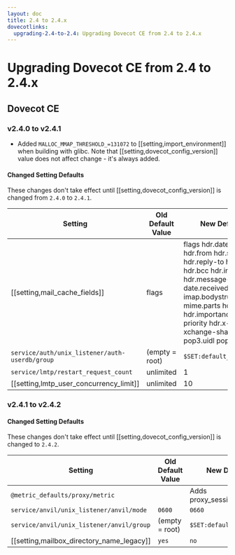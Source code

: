 ```yaml
---
layout: doc
title: 2.4 to 2.4.x
dovecotlinks:
  upgrading-2.4-to-2.4: Upgrading Dovecot CE from 2.4 to 2.4.x
---
```


# Upgrading Dovecot CE from 2.4 to 2.4.x

## Dovecot CE

### v2.4.0 to v2.4.1

 * Added `MALLOC_MMAP_THRESHOLD_=131072` to [[setting,import_environment]] when
   building with glibc. Note that [[setting,dovecot_config_version]] value does
   not affect change - it's always added.

#### Changed Setting Defaults

These changes don't take effect until [[setting,dovecot_config_version]] is
changed from `2.4.0` to `2.4.1`.

| Setting | Old Default Value | New Default Value |
| ------- | ----------------- | ----------------- |
| [[setting,mail_cache_fields]] | flags | flags hdr.date hdr.subject hdr.from hdr.sender hdr.reply-to hdr.to hdr.cc hdr.bcc hdr.in-reply-to hdr.message-id date.received size.virtual imap.bodystructure mime.parts hdr.references hdr.importance hdr.x-priority hdr.x-open-xchange-share-url pop3.uidl pop3.order |
| `service/auth/unix_listener/auth-userdb/group` | (empty = root) | `$SET:default_internal_group` |
| `service/lmtp/restart_request_count` | unlimited | 1 |
| [[setting,lmtp_user_concurrency_limit]] | unlimited | 10 |

### v2.4.1 to v2.4.2

#### Changed Setting Defaults

These changes don't take effect until [[setting,dovecot_config_version]] is
changed to `2.4.2`.

| Setting | Old Default Value | New Default Value |
| ------- | ----------------- | ----------------- |
| `@metric_defaults/proxy/metric` |  | Adds proxy_session_established |
| `service/anvil/unix_listener/anvil/mode` | `0600` | `0660` |
| `service/anvil/unix_listener/anvil/group` | (empty = root) | `$SET:default_internal_group` |
| [[setting,mailbox_directory_name_legacy]] | `yes` | `no` |

